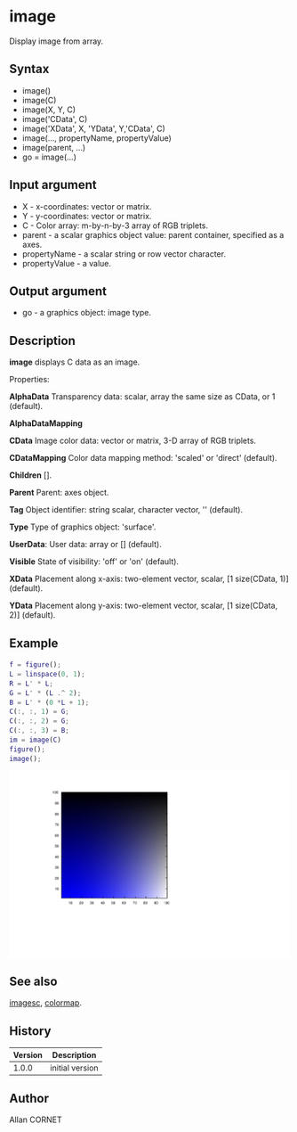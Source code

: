 # image

Display image from array.

## Syntax

- image()
- image(C)
- image(X, Y, C)
- image('CData', C)
- image('XData', X, 'YData', Y,'CData', C)
- image(..., propertyName, propertyValue)
- image(parent, ...)
- go = image(...)

## Input argument

- X - x-coordinates: vector or matrix.
- Y - y-coordinates: vector or matrix.
- C - Color array: m-by-n-by-3 array of RGB triplets.
- parent - a scalar graphics object value: parent container, specified as a axes.
- propertyName - a scalar string or row vector character.
- propertyValue - a value.

## Output argument

- go - a graphics object: image type.

## Description

  <p><b>image</b> displays C data as an image.</p>
  <p>Properties:</p>
  <p/>
  <p><b>AlphaData</b> Transparency data: scalar, array the same size as CData, or 1 (default).</p>
  <p>
    <b>AlphaDataMapping</b>
  </p>
  <p><b>CData</b> Image color data: vector or matrix, 3-D array of RGB triplets.</p>
  <p><b>CDataMapping</b> Color data mapping method: 'scaled' or 'direct' (default).</p>
  <p><b>Children</b> [].</p>
  <p><b>Parent</b> Parent: axes object.</p>
  <p><b>Tag</b> Object identifier: string scalar, character vector, '' (default).</p>
  <p><b>Type</b> Type of graphics object: 'surface'.</p>
  <p><b>UserData</b>: User data: array or [] (default).</p>
  <p><b>Visible</b> State of visibility: 'off' or 'on' (default).</p>
  <p><b>XData</b> Placement along x-axis: two-element vector, scalar, [1 size(CData, 1)] (default).</p>
  <p><b>YData</b> Placement along y-axis: two-element vector, scalar, [1 size(CData, 2)] (default).</p>
  <p/>

## Example

```matlab
f = figure();
L = linspace(0, 1);
R = L' * L;
G = L' * (L .^ 2);
B = L' * (0 *L + 1);
C(:, :, 1) = G;
C(:, :, 2) = G;
C(:, :, 3) = B;
im = image(C)
figure();
image();
```

<img src="image_1_7F5ED429.svg" align="middle"/>

## See also

[imagesc](imagesc.md), [colormap](colormap.md).

## History

| Version | Description     |
| ------- | --------------- |
| 1.0.0   | initial version |

## Author

Allan CORNET
